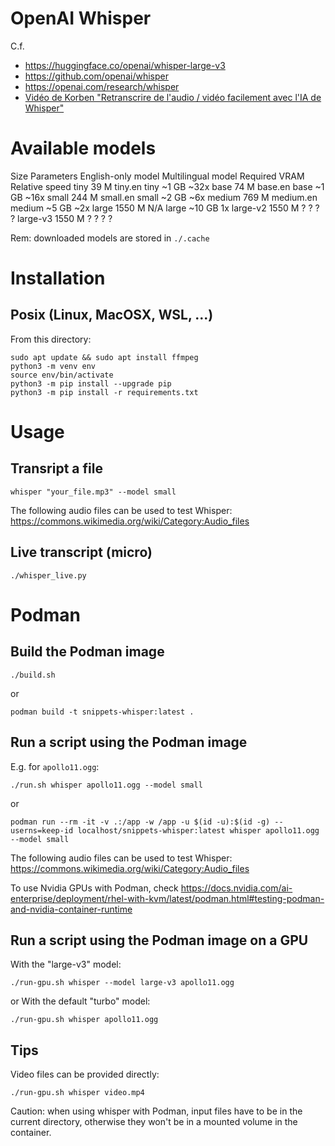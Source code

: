# OpenAI Whisper

C.f.

- https://huggingface.co/openai/whisper-large-v3
- https://github.com/openai/whisper
- https://openai.com/research/whisper
- [Vidéo de Korben "Retranscrire de l'audio / vidéo facilement avec l'IA de Whisper"](https://www.youtube.com/watch?v=3AhOl2q-TW4)


# Available models

Size     Parameters  English-only model  Multilingual model  Required VRAM   Relative speed
tiny     39 M        tiny.en             tiny                ~1 GB           ~32x
base     74 M        base.en             base                ~1 GB           ~16x
small    244 M       small.en            small               ~2 GB           ~6x
medium   769 M       medium.en           medium              ~5 GB           ~2x
large    1550 M      N/A                 large               ~10 GB          1x
large-v2 1550 M      ?                   ?                   ?               ?
large-v3 1550 M      ?                   ?                   ?               ?

Rem: downloaded models are stored in `./.cache`


# Installation

## Posix (Linux, MacOSX, WSL, ...)

From this directory:

```
sudo apt update && sudo apt install ffmpeg
python3 -m venv env
source env/bin/activate
python3 -m pip install --upgrade pip
python3 -m pip install -r requirements.txt
```

# Usage

## Transript a file

```
whisper "your_file.mp3" --model small
```

The following audio files can be used to test Whisper: https://commons.wikimedia.org/wiki/Category:Audio_files

## Live transcript (micro)

```
./whisper_live.py
```


# Podman

## Build the Podman image

```
./build.sh
```

or

```
podman build -t snippets-whisper:latest .
```

## Run a script using the Podman image

E.g. for `apollo11.ogg`:

```
./run.sh whisper apollo11.ogg --model small
```

or 

```
podman run --rm -it -v .:/app -w /app -u $(id -u):$(id -g) --userns=keep-id localhost/snippets-whisper:latest whisper apollo11.ogg --model small
```

The following audio files can be used to test Whisper: https://commons.wikimedia.org/wiki/Category:Audio_files

To use Nvidia GPUs with Podman, check https://docs.nvidia.com/ai-enterprise/deployment/rhel-with-kvm/latest/podman.html#testing-podman-and-nvidia-container-runtime


## Run a script using the Podman image on a GPU

With the "large-v3" model:

```
./run-gpu.sh whisper --model large-v3 apollo11.ogg
```

or With the default "turbo" model:

```
./run-gpu.sh whisper apollo11.ogg
```

## Tips

Video files can be provided directly:

```
./run-gpu.sh whisper video.mp4
```

Caution: when using whisper with Podman, input files have to be in the current directory, otherwise they won't be in a mounted volume in the container.
